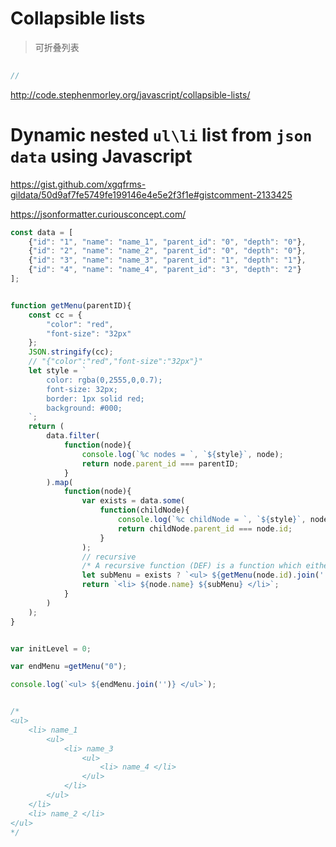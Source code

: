 # Collapsible lists

> 可折叠列表

```js
    
//
```


http://code.stephenmorley.org/javascript/collapsible-lists/

# Dynamic nested `ul\li` list from `json data` using Javascript

https://gist.github.com/xgqfrms-gildata/50d9af7fe5749fe199146e4e5e2f3f1e#gistcomment-2133425


https://jsonformatter.curiousconcept.com/




```js
const data = [
    {"id": "1", "name": "name_1", "parent_id": "0", "depth": "0"},
    {"id": "2", "name": "name_2", "parent_id": "0", "depth": "0"},
    {"id": "3", "name": "name_3", "parent_id": "1", "depth": "1"},
    {"id": "4", "name": "name_4", "parent_id": "3", "depth": "2"}
];


function getMenu(parentID){
    const cc = {
        "color": "red",
        "font-size": "32px"
    };
    JSON.stringify(cc);
    // "{"color":"red","font-size":"32px"}"
    let style = `
        color: rgba(0,2555,0,0.7);
        font-size: 32px;
        border: 1px solid red;
        background: #000;
    `;
    return (
        data.filter(
            function(node){
                console.log(`%c nodes = `, `${style}`, node);
                return node.parent_id === parentID;
            }
        ).map(
            function(node){
                var exists = data.some(
                    function(childNode){
                        console.log(`%c childNode = `, `${style}`, node);
                        return childNode.parent_id === node.id;
                    }
                );
                // recursive
                /* A recursive function (DEF) is a function which either calls itself or is in a potential cycle of function calls. */
                let subMenu = exists ? `<ul> ${getMenu(node.id).join('')} </ul>` : ``;
                return `<li> ${node.name} ${subMenu} </li>`;
            }
        )
    );
}


var initLevel = 0;

var endMenu =getMenu("0");

console.log(`<ul> ${endMenu.join('')} </ul>`);


/*
<ul>
    <li> name_1
        <ul>
            <li> name_3
                <ul>
                    <li> name_4 </li>
                </ul>
            </li>
        </ul>
    </li>
    <li> name_2 </li>
</ul>
*/




```


